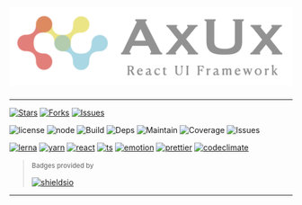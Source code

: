# ![Logo](./assets/poster.png)

---

[![Stars](https://img.shields.io/github/stars/adarshpastakia/axux.svg?logoColor=blue&style=social&logo=github "GitHub Stars")](https://github.com/adarshpastakia/axux/stargazers)
[![Forks](https://img.shields.io/github/forks/adarshpastakia/axux.svg?logoColor=blue&style=social&logo=github "GitHub Forks")](https://github.com/adarshpastakia/axux/network/members)
[![Issues](https://img.shields.io/github/issues/adarshpastakia/axux.svg?logoColor=blue&style=social&logo=github "GitHub Issues")](https://github.com/adarshpastakia/axux/issues)

![license](https://img.shields.io/badge/license-MIT-blue.svg?style=flat-square&labelColor=333&logo=none)
![node](https://img.shields.io/badge/node-≥14.0.0-blue.svg?style=flat-square&labelColor=333&logo=none)
![Build](https://img.shields.io/github/workflow/status/adarshpastakia/axux/Build%20and%20Deploy?style=flat-square&logo=github&labelColor=333&label=build)
![Deps](https://img.shields.io/librariesio/github/adarshpastakia/axux?style=flat-square&logo=libraries.io&logoColor=fff&labelColor=333&label=dependencies)
![Maintain](https://img.shields.io/codeclimate/maintainability/adarshpastakia/axux?style=flat-square&logo=code%20climate&labelColor=333&label=maintainability)
![Coverage](https://img.shields.io/codeclimate/coverage/adarshpastakia/axux?style=flat-square&logo=code%20climate&labelColor=333&label=coverage)
![Issues](https://img.shields.io/codeclimate/issues/adarshpastakia/axux?style=flat-square&logo=code%20climate&labelColor=333&label=issues)

[![lerna](https://img.shields.io/badge/lerna-677ef8.svg?style=flat-square&labelColor=333&logo=lerna)](https://lerna.js.org/)
[![yarn](https://img.shields.io/badge/yarn-2C8EBB.svg?style=flat-square&labelColor=333&logo=yarn)](https://yarnpkg.com/)
[![react](https://img.shields.io/badge/react-61DAFB.svg?style=flat-square&labelColor=333&logo=react)](http://reactjs.org/)
[![ts](https://img.shields.io/badge/typescript-3178C6.svg?style=flat-square&labelColor=333&logo=typescript)](https://typescriptlang.org/)
[![emotion](https://img.shields.io/badge/scss-c69.svg?style=flat-square&labelColor=333&logo=sass)](https://sass-lang.com/)
[![prettier](https://img.shields.io/badge/prettier-EA4C89.svg?style=flat-square&labelColor=333&logo=prettier)](https://prettier.io/)
[![codeclimate](https://img.shields.io/badge/code%20climate-272425.svg?style=flat-square&labelColor=333&logo=code%20climate)](http://codeclimate.com/)

> <small>Badges provided by</small>
>
> [![shieldsio](https://img.shields.io/badge/shields-io-111.svg?style=flat-square&logo=greenkeeper)](https://shields.io/)

---
